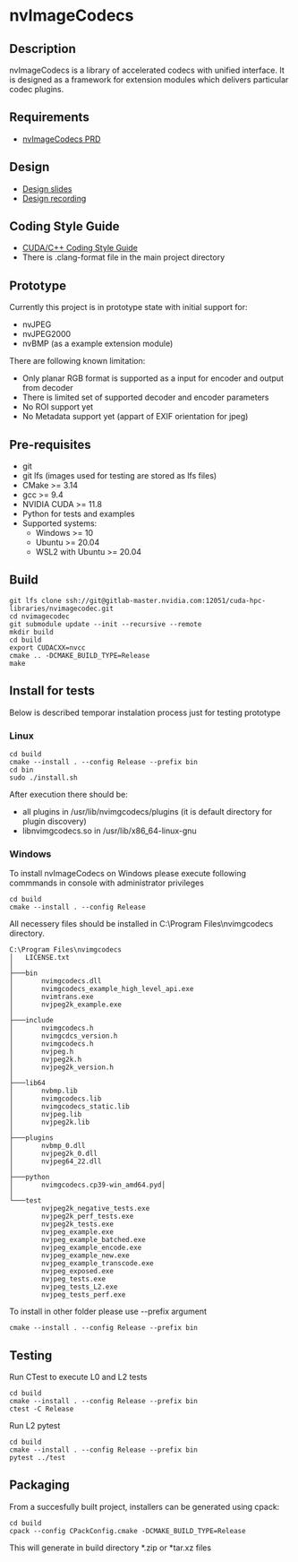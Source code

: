 # nvImageCodecs

## Description

nvImageCodecs is a library of accelerated codecs with unified interface. It is designed as a framework for extension modules which delivers particular codec plugins.

## Requirements
- [nvImageCodecs PRD](https://nam11.safelinks.protection.outlook.com/?url=https%3A%2F%2Fdocs.google.com%2Fdocument%2Fd%2F1KrFzidHNfozNYk8a3crs0ekNH3ETisT1%2Fedit&data=05%7C01%7Csmatysik%40nvidia.com%7C7a7093b7b5804d1b98f008dac16b827e%7C43083d15727340c1b7db39efd9ccc17a%7C0%7C0%7C638034964732398522%7CUnknown%7CTWFpbGZsb3d8eyJWIjoiMC4wLjAwMDAiLCJQIjoiV2luMzIiLCJBTiI6Ik1haWwiLCJXVCI6Mn0%3D%7C3000%7C%7C%7C&sdata=GD26jloLP4IdjvI%2BdYrmIs5PZgYCMHXWMXnLjGRfAJ4%3D&reserved=0)

## Design
- [Design slides](https://nam11.safelinks.protection.outlook.com/ap/p-59584e83/?url=https%3A%2F%2Fnvidia-my.sharepoint.com%2F%3Ap%3A%2Fp%2Ftrybicki%2FEbDMoASyk0hLukzPdpW66S4BzOvJZ9vymm0fkddy7utfkw%3Fe%3DMlduBI&data=05%7C01%7Csmatysik%40nvidia.com%7C347ebe243c764d22761908dad7cbbad2%7C43083d15727340c1b7db39efd9ccc17a%7C0%7C0%7C638059567268905928%7CUnknown%7CTWFpbGZsb3d8eyJWIjoiMC4wLjAwMDAiLCJQIjoiV2luMzIiLCJBTiI6Ik1haWwiLCJXVCI6Mn0%3D%7C3000%7C%7C%7C&sdata=xut9HNCGgftyfTR635%2BJu2Amp%2F6bF2eZsjkzhrpNOYg%3D&reserved=0)
- [Design recording](https://nam11.safelinks.protection.outlook.com/?url=https%3A%2F%2Fnvidia-my.sharepoint.com%2F%3Av%3A%2Fp%2Ftrybicki%2FEeC0aKfe5bdFixtDmg7J3ZkBJg3Pzyl1RfPkNFyQOV2VFQ&data=05%7C01%7Csmatysik%40nvidia.com%7C347ebe243c764d22761908dad7cbbad2%7C43083d15727340c1b7db39efd9ccc17a%7C0%7C0%7C638059567269062080%7CUnknown%7CTWFpbGZsb3d8eyJWIjoiMC4wLjAwMDAiLCJQIjoiV2luMzIiLCJBTiI6Ik1haWwiLCJXVCI6Mn0%3D%7C3000%7C%7C%7C&sdata=WmjhZpi1SocpDVAP5QtcM4kOQ6aiW%2FspDvMYPGwzXbQ%3D&reserved=0)

## Coding Style Guide

- [CUDA/C++ Coding Style Guide](https://docs.google.com/document/d/1jNvQBMQhoIQMSot4WFUop8Bl2bCUxvuX7Xa4910RDQI/edit)
- There is .clang-format file in the main project directory

## Prototype
Currently this project is in prototype state  with initial support for:
- nvJPEG
- nvJPEG2000
- nvBMP (as a example extension module)

There are following known limitation:
- Only planar RGB format is supported as a input for encoder and output from decoder
- There is limited set of supported decoder and encoder parameters
- No ROI support yet
- No Metadata support yet (appart of EXIF orientation for jpeg)

## Pre-requisites
- git
- git lfs (images used for testing are stored as lfs files) 
- CMake >= 3.14
- gcc >= 9.4 
- NVIDIA CUDA >= 11.8 
- Python for tests and examples
- Supported systems:
  - Windows >= 10 
  - Ubuntu >= 20.04
  - WSL2 with Ubuntu >= 20.04 

## Build

```
git lfs clone ssh://git@gitlab-master.nvidia.com:12051/cuda-hpc-libraries/nvimagecodec.git
cd nvimagecodec
git submodule update --init --recursive --remote
mkdir build
cd build
export CUDACXX=nvcc
cmake .. -DCMAKE_BUILD_TYPE=Release
make
```
## Install for tests

Below is described temporar instalation process just for testing prototype 

### Linux
```
cd build
cmake --install . --config Release --prefix bin
cd bin
sudo ./install.sh
```

After execution there should be:
- all plugins in /usr/lib/nvimgcodecs/plugins (it is default directory for plugin discovery)
- libnvimgcodecs.so in /usr/lib/x86_64-linux-gnu

### Windows

To install nvImageCodecs on Windows please execute following commmands in console with administrator privileges
```
cd build
cmake --install . --config Release
```
All necessery files should be installed in C:\Program Files\nvimgcodecs directory.

```
C:\Program Files\nvimgcodecs
│   LICENSE.txt
│
├───bin
│       nvimgcodecs.dll
│       nvimgcodecs_example_high_level_api.exe
│       nvimtrans.exe
│       nvjpeg2k_example.exe
│
├───include
│       nvimgcodecs.h
│       nvimgcdcs_version.h
│       nvimgcodecs.h
│       nvjpeg.h
│       nvjpeg2k.h
│       nvjpeg2k_version.h
│
├───lib64
│       nvbmp.lib
│       nvimgcodecs.lib
│       nvimgcodecs_static.lib
│       nvjpeg.lib
│       nvjpeg2k.lib
│
├───plugins
│       nvbmp_0.dll
│       nvjpeg2k_0.dll
│       nvjpeg64_22.dll
│
├───python
│       nvimgcodecs.cp39-win_amd64.pyd│
│
└───test
        nvjpeg2k_negative_tests.exe
        nvjpeg2k_perf_tests.exe
        nvjpeg2k_tests.exe
        nvjpeg_example.exe
        nvjpeg_example_batched.exe
        nvjpeg_example_encode.exe
        nvjpeg_example_new.exe
        nvjpeg_example_transcode.exe
        nvjpeg_exposed.exe
        nvjpeg_tests.exe
        nvjpeg_tests_L2.exe
        nvjpeg_tests_perf.exe

```

To install in other folder please use --prefix argument
```
cmake --install . --config Release --prefix bin
```

## Testing
Run CTest to execute L0 and L2 tests
```
cd build
cmake --install . --config Release --prefix bin
ctest -C Release
```

Run L2 pytest
```
cd build
cmake --install . --config Release --prefix bin
pytest ../test
```

## Packaging

From a succesfully built project, installers can be generated using cpack:
```
cd build
cpack --config CPackConfig.cmake -DCMAKE_BUILD_TYPE=Release
```
This will generate in build directory *.zip or *tar.xz files

